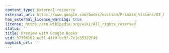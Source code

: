 ```yaml
---
content_type: external-resource
external_url: https://www.google.com/books/edition/Primate_Visions/G1_Q3h5hPP0C?hl=en&gbpv=1&dq=primate+visions&printsec=frontcover
has_external_license_warning: true
license: https://en.wikipedia.org/wiki/All_rights_reserved
status: ''
title: Preview with Google Books
uid: 37396102-ec31-4ff9-be3f-7e1e35322f49
wayback_url: ''
---
```

